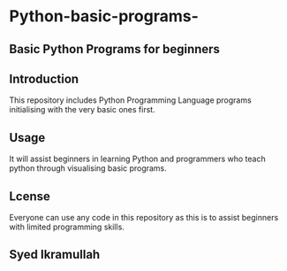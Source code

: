 # Python-basic-programs-
## Basic Python Programs for beginners

## Introduction
This repository includes Python Programming Language programs initialising with the very basic ones first.

## Usage
It will assist beginners in learning Python and programmers who teach python through visualising basic programs.

## Lcense
Everyone can use any code in this repository as this is to assist beginners with limited programming skills.

## Syed Ikramullah
